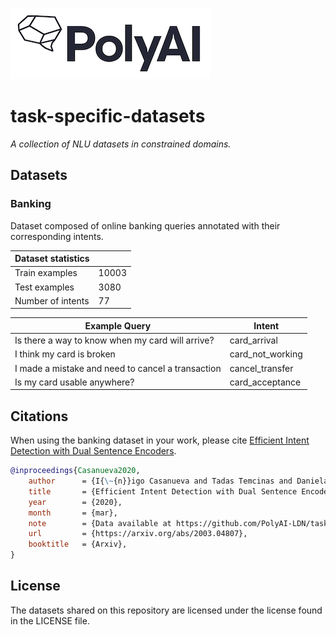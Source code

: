 [![PolyAI](polyai-logo.png)](https://poly-ai.com/)

# task-specific-datasets

*A collection of NLU datasets in constrained domains.*

## Datasets

### Banking

Dataset composed of online banking queries annotated with their corresponding intents.

| Dataset statistics               |      |
| ---            |   --- |
| Train examples | 10003 |
| Test examples | 3080 |
| Number of intents | 77 |

|          Example Query      | Intent      |
| ---            |   --- |
| Is there a way to know when my card will arrive?| card_arrival |
| I think my card is broken | card_not_working |
| I made a mistake and need to cancel a transaction | cancel_transfer |
| Is my card usable anywhere? | card_acceptance |


## Citations

When using the banking dataset in your work, please cite [Efficient Intent Detection with Dual Sentence Encoders](https://arxiv.org/abs/2003.04807).

```bibtex
@inproceedings{Casanueva2020,
    author      = {I{\~{n}}igo Casanueva and Tadas Temcinas and Daniela Gerz and Matthew Henderson and Ivan Vulic},
    title       = {Efficient Intent Detection with Dual Sentence Encoders},
    year        = {2020},
    month       = {mar},
    note        = {Data available at https://github.com/PolyAI-LDN/task-specific-datasets},
    url         = {https://arxiv.org/abs/2003.04807},
    booktitle   = {Arxiv},
}

```

## License
The datasets shared on this repository are licensed under the license found in the LICENSE file.
